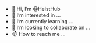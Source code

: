 - 👋 Hi, I’m @HeistHub
- 👀 I’m interested in ...
- 🌱 I’m currently learning ...
- 💞️ I’m looking to collaborate on ...
- 📫 How to reach me ...

<!---
HeistHub/HeistHub is a ✨ special ✨ repository because its `README.md` (this file) appears on your GitHub profile.
You can click the Preview link to take a look at your changes.
--->
